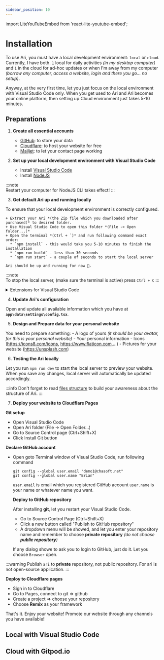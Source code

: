 ```yaml
---
sidebar_position: 10
---
```


import LiteYouTubeEmbed from 'react-lite-youtube-embed';

# Installation

To use Ari, you must have a local development environment: `local` or `cloud`. Currently, I have both. `1` local for daily activities *(in my desktop computer)* and `1` in the cloud for ad-hoc updates or when I'm away from my computer *(borrow any computer, access a website, login and there you go... no setup)*.

Anyway, at the very first time, let you just focus on the local environment with Visual Studio Code only. When you get used to Ari and Ari becomes your online platform, then setting up Cloud environment just takes 5-10 minutes.

## Preparations

1. **Create all essential accounts**

    - [GitHub](https://github.com/signup): to store your data
    - [Cloudflare](https://dash.cloudflare.com/sign-up): to host your website for free
    - [Mailjet](https://app.mailjet.com/signup?lang=en_US): to let your contact page working

2. **Set up your local development environment with Visual Studio Code**

    - Install [Visual Studio Code](https://code.visualstudio.com/)
    - Install [NodeJS](https://nodejs.org/en/)

:::note  
Restart your computer for NodeJS CLI takes effect!
:::

3. **Get default Ari up and running locally**

  To ensure that your local development environment is correctly configured.

    + Extract your Ari *(the Zip file which you downloaded after purchased)* to desired folder.
    + Use Visual Studio Code to open this folder *(File -> Open folder...)*
    + Open the terminal *(Ctrl + `)* and run following command exact order:
      * `npm install` - this would take you 5-10 minutes to finish the installation
      * `npm run build` - less than 30 seconds
      * `npm run start` - a couple of seconds to start the local server

    Ari should be up and running for now 🎉.

:::note  
To stop the local server, (make sure the terminal is active) press `Ctrl + C`
:::

<details>

<summary>Extensions for Visual Studio Code</summary>

**Basic**

- Auto Close Tag (Jun Han)
- Auto Import (steoates)
- Auto Rename Tag (Jun Han)
- MDX (unified) => This helps highlight syntax in MDX files
- Text Power Tools (Dániel Tar) => Slugify your text

**Advanced**

- Better Comments (Aaron Bond)
- Duplicate selection or line (Greg Bacchus)
- ESLint (Microsoft)
- File Utils (Steffen Leistner)
- Headwind (Ryan Hebourn)
- IntelliCode (Microsoft)
- Output Colorizer (IBM)
- Prettier - Code formatter (Prettier)
- Tailwind CSS IntelliSense (Tailwind Labs)

</details>

4. **Update Ari's configuration**

  Open and update all available information which you have at **`app\data\settings\config.tsx`**.

5. **Design and Prepare data for your personal website**

  You need to prepare something:
    - A logo of yours *(it should be your avatar, for this is your personal website)*
    - Your personal information
    - Icons (https://icons8.com/icons, https://www.flaticon.com,...)
    - Pictures for your website (https://unsplash.com)

6. **Testing the Ari locally**

  Let you run `npm run dev` to start the local server to preview your website. When you save any changes, local server will automatically be updated accordingly.

  :::info
  Don't forget to read [files structure](../advanced-guides/files-structure.mdx) to build your awareness about the structure of Ari.
  :::

7. **Deploy your website to Cloudflare Pages**

  **Git setup**

  - Open Visual Studio Code
  - Open Ari folder (File -> Open Folder...)
  - Go to Source Control page (Ctrl+Shift+X)
  - Click Install Git button

  **Declare GitHub account**

  - Open goto Terminal window of Visual Studio Code, run following command

    ```
    git config --global user.email "demo1@chasoft.net"
    git config --global user.name "Brian"
    ```

    `user.email` is email which you registered GitHub account
    `user.name` is your name or whatever name you want.

    **Deploy to GitHub repository**

    After installing **git**, let you restart your Visual Studio Code.

    - Go to Source Control Page (Ctrl+Shift+X)
    - Click a new button called "Publish to GitHub repository"
    - A dropdown menu will be showed, and let you enter your repository name and remember to choose **private repository** *(do not choose **public repository**)*

    If any dialog showe to ask you to login to GitHub, just do it. Let you choose `Browser` open.

:::warning
Publish `ari` to **private** repository, not public repository. For ari is not open-source application.
:::

  **Deploy to Cloudflare pages**

  - Sign in to Cloudflare
  - Go to Pages, connect to git => github
  - Create a project => choose your repository
  - Choose **Remix** as your framework
  
  That's it. Enjoy your website! Promote our website through any channels you have available!

## Local with Visual Studio Code

<div className="video-container">
  <LiteYouTubeEmbed
    id="YEFoHFK5ydU"
    playlist={false}
    title="Setup local development environment with Visual Studio Code"
    poster="hqdefault"
    noCookie={true}
  />
</div>

## Cloud with Gitpod.io

<div className="video-container">
  <LiteYouTubeEmbed
    id="YEFoHFK5ydU"
    playlist={false}
    title="Setup local development environment with Visual Studio Code"
    poster="hqdefault"
    noCookie={true}
  />
</div>